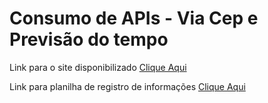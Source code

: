 <h1>Consumo de APIs - Via Cep e Previsão do tempo</h1>
<p>
  Link para o site disponibilizado 
  <a href="https://consumo-api-two.vercel.app/" target="_blank">Clique Aqui
  </a>
</p>

<p>
  Link para planilha de registro de informações <a href="https://docs.google.com/spreadsheets/d/1Gvg9-11X0UNVT6VSYP37jiJgeQGa8RAtpOozp-AUR4Q/edit#gid=0" target="_blank">Clique Aqui
  </a>
</p>
